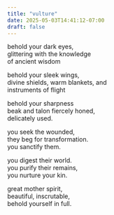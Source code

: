 ```yaml
---
title: "vulture"
date: 2025-05-03T14:41:12-07:00
draft: false
---
```

behold your dark eyes,<br>
glittering with the knowledge<br>
of ancient wisdom

behold your sleek wings,<br>
divine shields, warm blankets, and<br>
instruments of flight

behold your sharpness<br>
beak and talon fiercely honed,<br>
delicately used.

you seek the wounded,<br>
they beg for transformation.<br>
you sanctify them.

you digest their world.<br>
you purify their remains,<br>
you nurture your kin.

great mother spirit,<br>
beautiful, inscrutable,<br>
behold yourself in full.

